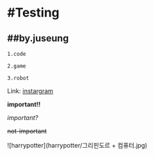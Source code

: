 #Testing
==========================

##by.juseung
--------------------------


```
1.code

2.game

3.robot
```


Link: [instargram][instargramlink]

[instargramlink]: https://www.instagram.com "Go instargram"

**important!!**

_important?_

~~not-important~~

![harrypotter](harrypotter/그리핀도르 + 컴퓨터.jpg)
